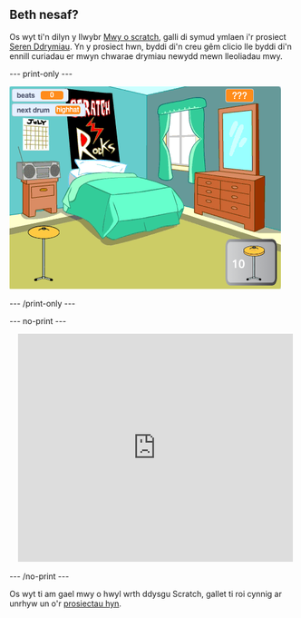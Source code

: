 ## Beth nesaf?

Os wyt ti'n dilyn y llwybr [Mwy o scratch](https://projects.raspberrypi.org/cy-GB/raspberrypi/more-scratch), galli di symud ymlaen i'r prosiect [Seren Ddrymiau](https://projects.raspberrypi.org/cy-GB/projects/drum-star). Yn y prosiect hwn, byddi di'n creu gêm clicio lle byddi di'n ennill curiadau er mwyn chwarae drymiau newydd mewn lleoliadau mwy.

--- print-only ---

![Gweld Llwyfan prosiect seren drymiau ar ôl ei gwblhau.](images/drum-star.png)

--- /print-only ---

--- no-print ---

<div class="scratch-preview" style="margin-left: 15px;">
  <iframe allowtransparency="true" width="485" height="402" src="https://scratch.mit.edu/projects/embed/522323676/?autostart=false" frameborder="0"></iframe>
</div>

--- /no-print ---

Os wyt ti am gael mwy o hwyl wrth ddysgu Scratch, gallet ti roi cynnig ar unrhyw un o'r [prosiectau hyn](https://projects.raspberrypi.org/cy-GB/projects?software%5B%5D=scratch&curriculum%5B%5D=%201).
